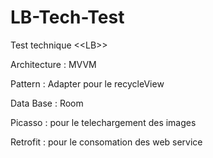 # LB-Tech-Test
Test technique &lt;&lt;LB>>


Architecture : MVVM

Pattern : Adapter pour le recycleView

Data Base : Room 

Picasso : pour le telechargement des images

Retrofit : pour le consomation des web service 
